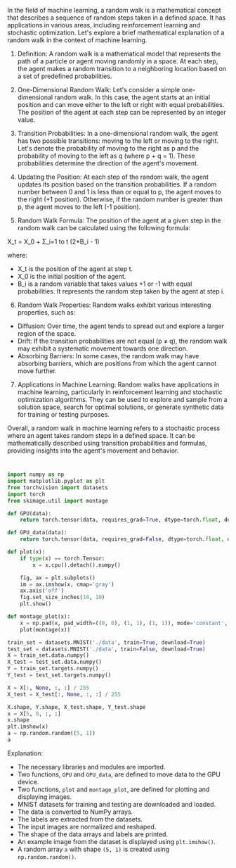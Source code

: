 In the field of machine learning, a random walk is a mathematical concept that describes a sequence of random steps taken in a defined space. It has applications in various areas, including reinforcement learning and stochastic optimization. Let's explore a brief mathematical explanation of a random walk in the context of machine learning.

1. Definition:
A random walk is a mathematical model that represents the path of a particle or agent moving randomly in a space. At each step, the agent makes a random transition to a neighboring location based on a set of predefined probabilities.

2. One-Dimensional Random Walk:
Let's consider a simple one-dimensional random walk. In this case, the agent starts at an initial position and can move either to the left or right with equal probabilities. The position of the agent at each step can be represented by an integer value.

3. Transition Probabilities:
In a one-dimensional random walk, the agent has two possible transitions: moving to the left or moving to the right. Let's denote the probability of moving to the right as p and the probability of moving to the left as q (where p + q = 1). These probabilities determine the direction of the agent's movement.

4. Updating the Position:
At each step of the random walk, the agent updates its position based on the transition probabilities. If a random number between 0 and 1 is less than or equal to p, the agent moves to the right (+1 position). Otherwise, if the random number is greater than p, the agent moves to the left (-1 position).

5. Random Walk Formula:
The position of the agent at a given step in the random walk can be calculated using the following formula:

X_t = X_0 + Σ_i=1 to t (2*B_i - 1)

where:
- X_t is the position of the agent at step t.
- X_0 is the initial position of the agent.
- B_i is a random variable that takes values +1 or -1 with equal probabilities. It represents the random step taken by the agent at step i.

6. Random Walk Properties:
Random walks exhibit various interesting properties, such as:
- Diffusion: Over time, the agent tends to spread out and explore a larger region of the space.
- Drift: If the transition probabilities are not equal (p ≠ q), the random walk may exhibit a systematic movement towards one direction.
- Absorbing Barriers: In some cases, the random walk may have absorbing barriers, which are positions from which the agent cannot move further.

7. Applications in Machine Learning:
Random walks have applications in machine learning, particularly in reinforcement learning and stochastic optimization algorithms. They can be used to explore and sample from a solution space, search for optimal solutions, or generate synthetic data for training or testing purposes.

Overall, a random walk in machine learning refers to a stochastic process where an agent takes random steps in a defined space. It can be mathematically described using transition probabilities and formulas, providing insights into the agent's movement and behavior.
#

```python
import numpy as np
import matplotlib.pyplot as plt
from torchvision import datasets
import torch
from skimage.util import montage

def GPU(data):
    return torch.tensor(data, requires_grad=True, dtype=torch.float, device=torch.device('cuda'))

def GPU_data(data):
    return torch.tensor(data, requires_grad=False, dtype=torch.float, device=torch.device('cuda'))

def plot(x):
    if type(x) == torch.Tensor:
        x = x.cpu().detach().numpy()

    fig, ax = plt.subplots()
    im = ax.imshow(x, cmap='gray')
    ax.axis('off')
    fig.set_size_inches(10, 10)
    plt.show()

def montage_plot(x):
    x = np.pad(x, pad_width=((0, 0), (1, 1), (1, 1)), mode='constant', constant_values=0)
    plot(montage(x))

train_set = datasets.MNIST('./data', train=True, download=True)
test_set = datasets.MNIST('./data', train=False, download=True)
X = train_set.data.numpy()
X_test = test_set.data.numpy()
Y = train_set.targets.numpy()
Y_test = test_set.targets.numpy()

X = X[:, None, :, :] / 255
X_test = X_test[:, None, :, :] / 255

X.shape, Y.shape, X_test.shape, Y_test.shape
x = X[5, 0, :, :]
x.shape
plt.imshow(x)
a = np.random.random((5, 1))
a
```

Explanation:

- The necessary libraries and modules are imported.
- Two functions, `GPU` and `GPU_data`, are defined to move data to the GPU device.
- Two functions, `plot` and `montage_plot`, are defined for plotting and displaying images.
- MNIST datasets for training and testing are downloaded and loaded.
- The data is converted to NumPy arrays.
- The labels are extracted from the datasets.
- The input images are normalized and reshaped.
- The shape of the data arrays and labels are printed.
- An example image from the dataset is displayed using `plt.imshow()`.
- A random array `a` with shape `(5, 1)` is created using `np.random.random()`.
